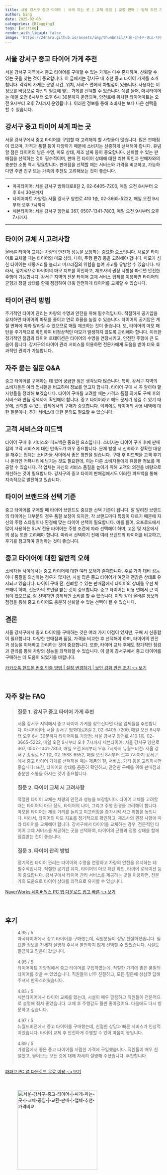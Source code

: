 ```yaml
---
title: 서울 강서구 중고 타이어 | 싸게 파는 곳 | 교체 공임 | 교환 판매 | 업체 추천 가격비교
author: bing
date: 2025-02-03
categories: [Blogging]
tags: [writing]
render_with_liquid: false
image: 'https://24nara.github.io/assets/img/thumbnail/서울-강서구-중고-타이어-|-싸게-파는-곳-|-교체-공임-|-교환-판매-|-업체-추천-가격비교.webp'
---
```



<h2 id='중고 타이어 가게 추천'>서울 강서구 중고 타이어 가게 추천</h2>

<p>서울 강서구 지역에서 중고 타이어를 구매할 수 있는 가게는 다수 존재하며, 신뢰할 수 있는 곳을 찾는 것이 중요합니다. 이 글에서는 강서구 내 추천 중고 타이어 가게를 소개합니다. 각각의 가게는 운영 시간, 위치, 서비스 면에서 차별점이 있습니다. 사용자는 이 정보를 바탕으로 자신의 필요에 맞는 가게를 선택할 수 있습니다. 예를 들어, 마곡타이어는 매일 오전 8시부터 오후 6시 30분까지 운영되며, 양천로에 위치한 타이어마트는 오전 9시부터 오후 7시까지 운영됩니다. 이러한 정보를 통해 소비자는 보다 나은 선택을 할 수 있습니다.</p>

<h2 id='강서구 중고 타이어 구입 방법'>강서구 중고 타이어 싸게 파는 곳</h2>

<p>서울 강서구에서 중고 타이어를 구입할 때 고려해야 할 사항들이 많습니다. 많은 판매점이 있으며, 가격과 품질 등이 다양하기 때문에 소비자는 신중하게 선택해야 합니다. 유념할 점은 타이어의 남은 수명, 마모 상태, 제조 날짜 등이 중요합니다. 신뢰할 수 있는 판매점을 선택하는 것이 필수적이며, 판매 전 타이어 상태에 대한 리뷰 확인과 판매자와의 충분한 소통 역시 필요합니다. 판매점을 선택할 때는 서비스와 가격을 비교하고, 가능하다면 주변 친구 또는 가족의 추천도 고려해보는 것이 좋습니다.</p>

<hr />

<ul>
    <li>마곡타이어: 서울 강서구 방화대로8길 2, 02-6405-7200, 매일 오전 8시부터 오후 6시 30분까지</li>
    <li>타이어마트 가양점: 서울 강서구 양천로 410 1층, 02-3665-5222, 매일 오전 9시부터 오후 7시까지</li>
    <li>세븐타이어: 서울 강서구 양천로 367, 0507-1341-7803, 매일 오전 9시부터 오후 7시까지</li>
</ul>

<hr />

<h2 id='타이어 교체 시 고려사항'>타이어 교체 시 고려사항</h2>

<p>올바른 타이어 교체는 차량의 안전과 성능을 보장하는 중요한 요소입니다. 새로운 타이어로 교체할 때는 타이어의 마모 상태, 나이, 주행 환경 등을 고려해야 합니다. 마모가 심한 타이어는 제동거리를 늘리고 미끄러짐의 위험을 높여 사고를 유발할 수 있습니다. 따라서, 정기적으로 타이어의 마모 지표를 확인하고, 제조사의 권장 사항을 따르면 안전한 주행이 가능합니다. 강서구 지역의 전문 타이어 교체 서비스 업체를 이용하면 타이어의 균형과 정렬 상태를 함께 점검하여 더욱 안전하게 타이어를 교체할 수 있습니다.</p>

<h2 id='타이어 관리 요령'>타이어 관리 방법</h2>

<p>주기적인 타이어 관리는 차량의 수명과 안전을 위해 필수적입니다. 적절하게 공기압을 유지하면 타이어의 마모를 줄이고 연료 효율을 높일 수 있습니다. 타이어의 공기압은 계절 변화에 따라 달라질 수 있으므로 매월 체크하는 것이 좋습니다. 또, 타이어의 마모 패턴을 주기적으로 확인하여 비정상적인 마모가 발생하지 않도록 관리해야 합니다. 이러한 정기적인 점검과 타이어 로테이션은 타이어의 수명을 연장시키고, 안전한 주행에 큰 도움이 됩니다. 강서구의 타이어 관리 서비스를 이용하면 전문가에게 도움을 받아 더욱 효과적인 관리가 가능합니다.</p>

<h2 id='타이어 구매 시 자주 묻는 질문'>자주 묻는 질문 Q&A</h2>

<p>중고 타이어를 구매하는 데 있어 궁금한 점은 생각보다 많습니다. 특히, 강서구 지역의 소비자들은 여러 업체들을 비교하며 정보를 얻고자 합니다. 타이어 구매 시 꼭 알아야 할 사항들을 정리해 보겠습니다. 타이어 구매를 고려할 때는 가격과 품질 외에도 구매 후의 서비스와 반품 정책까지 확인해야 합니다. 중고 타이어라고 해도 문제가 생길 수 있기 때문에, 신뢰할 수 있는 업체에서의 구매가 중요합니다. 이외에도 타이어의 사용 내역에 대한 질문이나, 추가 서비스에 대한 문의도 필요할 수 있습니다.</p>

<h2 id='고객 서비스와 피드백'>고객 서비스와 피드백</h2>

<p>타이어 구매 후 서비스와 피드백은 중요한 요소입니다. 소비자는 타이어 구매 후에 판매점의 고객 서비스에 대한 만족도가 매우 중요합니다. 문제 발생 시 신속하고 정확한 대응을 해주는 업체는 소비자들 사이에서 좋은 평판을 얻습니다. 구매 후 피드백을 고객 후기나 온라인 커뮤니티에 남기는 것도 필요한데, 이는 다른 소비자들에게 유용한 정보를 제공할 수 있습니다. 각 업체는 자신의 서비스 품질을 높이기 위해 고객의 의견을 바탕으로 개선하는 것이 필요합니다. 강서구의 중고 타이어 판매점에서도 이러한 피드백을 통해 지속적으로 발전하고 있습니다.</p>

<h2 id='타이어 브랜드와 선택 기준'>타이어 브랜드와 선택 기준</h2>

<p>중고 타이어를 구매할 때 타이어 브랜드도 중요한 선택 기준이 됩니다. 잘 알려진 브랜드의 타이어는 대부분의 경우 품질 보장이 되지만, 각 브랜드마다 특징이 다르기 때문에 자신의 주행 스타일이나 환경에 맞는 타이어 선택이 필요합니다. 예를 들어, 오프로드에서 많이 사용하는 SUV 전용 타이어는 주행 조건에 따라 선택해야 하며, 고온 및 저온에서의 성능 또한 고려해야 합니다. 따라서 선택하기 전에 여러 브랜드의 타이어를 비교하고, 후기를 참고하여 결정하는 것이 좋습니다.</p>

<h2 id='중고 타이어에 대한 일반적 오해'>중고 타이어에 대한 일반적 오해</h2>

<p>소비자들 사이에서는 중고 타이어에 대한 여러 오해가 존재합니다. 주로 가격 대비 성능이나 품질을 의심하는 경우가 많지만, 사실 많은 중고 타이어가 여전히 괜찮은 상태로 유지되고 있습니다. 타이어 구매 전, 신뢰할 수 있는 판매점에서 타이어의 상태를 우선 체크해야 하며, 전문가의 조언을 받는 것이 중요합니다. 중고 타이어는 비용 면에서 큰 이점이 있으므로, 잘 선택하면 경제적인 소비를 할 수 있습니다. 이와 같이 올바른 정보와 점검을 통해 중고 타이어도 충분히 신뢰할 수 있는 선택이 될 수 있습니다.</p>

<h2 id='결론'>결론</h2>

<p>서울 강서구에서 중고 타이어를 구매하는 것은 여러 가지 이점이 있지만, 구매 시 신중함이 필요합니다. 다양한 판매점과 품질, 가격을 비교한 후 선택해야 하며, 타이어의 안전과 성능을 이해하고 관리하는 것이 중요합니다. 또한, 타이어 교체 후에도 정기적인 점검과 관리를 통해 차량의 성능을 최적화할 수 있습니다. 이 글이 강서구에서 중고 타이어를 구매하는 데 도움이 되었기를 바랍니다.</p>


<p><a class="click-button" title="카카오톡 핸드폰 번호 인증 방법 | 설정 변경하기 | 보안 강화 안전 조치" href="https://24nara.github.io/posts/%EC%B9%B4%EC%B9%B4%EC%98%A4%ED%86%A1-%ED%95%B8%EB%93%9C%ED%8F%B0-%EB%B2%88%ED%98%B8-%EC%9D%B8%EC%A6%9D-%EB%B0%A9%EB%B2%95-%EC%84%A4%EC%A0%95-%EB%B3%80%EA%B2%BD%ED%95%98%EA%B8%B0-%EB%B3%B4%EC%95%88-%EA%B0%95%ED%99%94-%EC%95%88%EC%A0%84-%EC%A1%B0%EC%B9%98/" rel="dofollow">카카오톡 핸드폰 번호 인증 방법 | 설정 변경하기 | 보안 강화 안전 조치 👈 보기</a></p><br>
<h2 id='자주_찾는_FAQ'>자주 찾는 FAQ</h2>
<div itemscope="" itemtype="https://schema.org/FAQPage"> 
<blockquote> 
<div itemscope="" itemprop="mainEntity" itemtype="https://schema.org/Question"> 
<h3 itemprop="name">질문 1. 강서구 중고 타이어 가게 추천</h3> 
<div itemscope="" itemprop="acceptedAnswer" itemtype="https://schema.org/Answer"> 
<span itemprop="text"> 
<p>서울 강서구 지역에서 중고 타이어 가게를 찾으신다면 다음 업체들을 추천합니다. 
마곡타이어: 서울 강서구 방화대로8길 2, 02-6405-7200, 매일 오전 8시부터 오후 6시 30분까지 
타이어마트 가양점: 서울 강서구 양천로 410 1층, 02-3665-5222, 매일 오전 9시부터 오후 7시까지 
세븐타이어: 서울 강서구 양천로 367, 0507-1341-7803, 매일 오전 9시부터 오후 7시까지 
뉴월드비전: 서울 강서구 송정로 57 1층, 02-1588-6552, 매일 오전 8시부터 오후 7시까지 
강서구에서 중고 타이어 가게를 선택하실 때는 제품의 질, 서비스, 가격 등을 고려하시면 좋습니다. 또한, 타이어의 상태를 꼼꼼히 확인하고, 안전한 구매를 위해 판매점과 충분한 소통을 하시는 것이 중요합니다.</p> 
</span> 
</div> 
</div> 

<div itemscope="" itemprop="mainEntity" itemtype="https://schema.org/Question"> 
<h3 itemprop="name">질문 2. 타이어 교체 시 고려사항</h3> 
<div itemscope="" itemprop="acceptedAnswer" itemtype="https://schema.org/Answer"> 
<span itemprop="text"> 
<p>적절한 타이어 교체는 차량의 안전과 성능을 보장합니다. 타이어 교체를 고려할 때는 타이어의 마모 정도, 타이어의 나이, 그리고 주행 환경을 고려해야 합니다. 마모된 타이어는 제동 거리를 늘리고 미끄러짐을 증가시켜 사고 위험을 높입니다. 따라서, 타이어의 마모 지표를 정기적으로 확인하고, 제조사의 권장 사항에 따라 타이어를 교체해야 합니다. 강서구에서 타이어를 교체하는 경우, 전문적인 타이어 교체 서비스를 제공하는 곳을 선택하여, 타이어의 균형과 정렬 상태를 함께 점검받는 것이 좋습니다.</p> 
</span> 
</div> 
</div> 

<div itemscope="" itemprop="mainEntity" itemtype="https://schema.org/Question"> 
<h3 itemprop="name">질문 3. 타이어 관리 방법</h3> 
<div itemscope="" itemprop="acceptedAnswer" itemtype="https://schema.org/Answer"> 
<span itemprop="text"> 
<p>정기적인 타이어 관리는 타이어의 수명을 연장하고 차량의 안전을 유지하는 데 필수적입니다. 적절한 공기압 유지, 타이어의 마모 패턴 확인, 타이어 로테이션 등이 중요합니다. 강서구에서 타이어 관리 서비스를 제공하는 곳을 이용하면, 전문가의 도움으로 타이어 상태를 최적으로 유지할 수 있습니다.</p> 
</span> 
</div> 
</div> 
</blockquote> 
</div>
<p><a class="click-button" title="NaverWorks 네이버웍스 PC 앱 다운로드 쉽고 빠른" href="https://24nara.github.io/posts/NaverWorks-%EB%84%A4%EC%9D%B4%EB%B2%84%EC%9B%8D%EC%8A%A4-PC-%EC%95%B1-%EB%8B%A4%EC%9A%B4%EB%A1%9C%EB%93%9C-%EC%89%BD%EA%B3%A0-%EB%B9%A0%EB%A5%B8/" rel="dofollow">NaverWorks 네이버웍스 PC 앱 다운로드 쉽고 빠른 👈 보기</a></p><br>
<h2 id='후기'>후기</h2>
<div itemscope itemtype="https://schema.org/Product">
  <blockquote>
  <div itemprop="review" itemscope itemtype="https://schema.org/Review">
      <div itemprop="reviewRating" itemscope itemtype="https://schema.org/Rating"> <span itemprop="ratingValue">4.95</span> / <span itemprop="bestRating">5</span> </div>
      <span itemprop="reviewBody">마곡타이어에서 중고 타이어를 구매했는데, 직원분들이 정말 친절하셨습니다. 필요한 정보를 자세히 설명해 주셔서 불안하지 않게 선택할 수 있었습니다. 시설도 깔끔하고 믿음이 갔습니다.</span>
  </div>
  <br>
  <div itemprop="review" itemscope itemtype="https://schema.org/Review">
      <div itemprop="reviewRating" itemscope itemtype="https://schema.org/Rating"> <span itemprop="ratingValue">4.95</span> / <span itemprop="bestRating">5</span> </div>
      <span itemprop="reviewBody">타이어마트 가양점에서 중고 타이어를 구입하였는데, 적절한 가격에 좋은 품질의 타이어를 찾을 수 있었습니다. 직원들이 너무 친절하고, 모든 질문에 성심껏 답해주셔서 만족스러웠습니다.</span>
  </div>
  <br>
  <div itemprop="review" itemscope itemtype="https://schema.org/Review">
      <div itemprop="reviewRating" itemscope itemtype="https://schema.org/Rating"> <span itemprop="ratingValue">4.83</span> / <span itemprop="bestRating">5</span> </div>
      <span itemprop="reviewBody">세븐타이어에서 타이어 교체를 했는데, 시설이 매우 깔끔하고 직원들이 전문적으로 설명해 줘서 좋았습니다. 교체 후 주행감도 훨씬 좋아졌어요. 다음에도 다시 방문하고 싶습니다.</span>
  </div>
  <br>
  <div itemprop="review" itemscope itemtype="https://schema.org/Review">
      <div itemprop="reviewRating" itemscope itemtype="https://schema.org/Rating"> <span itemprop="ratingValue">4.97</span> / <span itemprop="bestRating">5</span> </div>
      <span itemprop="reviewBody">뉴월드비전에서 중고 타이어를 구매했는데, 친절한 상담과 빠른 서비스가 인상적이었습니다. 타이어 교체 후 안전하게 주행할 수 있어 마음이 놓입니다.</span>
  </div>
  <br>
  <div itemprop="review" itemscope itemtype="https://schema.org/Review">
      <div itemprop="reviewRating" itemscope itemtype="https://schema.org/Rating"> <span itemprop="ratingValue">4.89</span> / <span itemprop="bestRating">5</span> </div>
      <span itemprop="reviewBody">가양점에서 좋은 중고 타이어를 저렴한 가격에 구입했습니다. 직원들이 매우 친절했고, 물어보는 모든 것에 대해 자세히 설명해 주셨습니다. 추천합니다.</span>
  </div>
  <br>
  </blockquote>
</div>
<p><a class="click-button" title="파파고 PC 앱 다운로드 무료 이용" href="https://24nara.github.io/posts/%ED%8C%8C%ED%8C%8C%EA%B3%A0-PC-%EC%95%B1-%EB%8B%A4%EC%9A%B4%EB%A1%9C%EB%93%9C-%EB%AC%B4%EB%A3%8C-%EC%9D%B4%EC%9A%A9/" rel="dofollow">파파고 PC 앱 다운로드 무료 이용 👈 보기</a></p><br>
<figure class="image"><img src="https://24nara.github.io/assets/img/thumbnail/서울-강서구-중고-타이어-|-싸게-파는-곳-|-교체-공임-|-교환-판매-|-업체-추천-가격비교.webp" alt="서울-강서구-중고-타이어-|-싸게-파는-곳-|-교체-공임-|-교환-판매-|-업체-추천-가격비교" width="256" height="256"></figure>